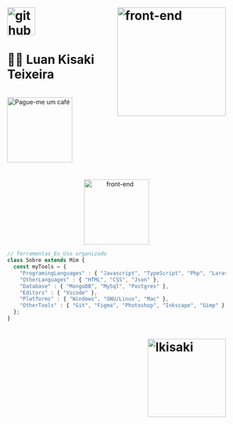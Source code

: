 <h1>
  <img
    align="right"
    height="250px"
    alt="front-end"
    src="https://media.giphy.com/media/v1.Y2lkPTc5MGI3NjExOTMyYTU4NjQ5NGQ0ZDM4YWM2YjcwY2YxYmZmYzZiODc4NTViYWFjNCZlcD12MV9pbnRlcm5hbF9naWZzX2dpZklkJmN0PWc/bz9PIxJMQtkO943XeS/giphy.gif"
  />
    <img alt="github" width="64px" src="https://user-images.githubusercontent.com/5713670/87202985-820dcb80-c2b6-11ea-9f56-7ec461c497c3.gif"/>
    <h1>
      👨‍💻 Luan Kisaki Teixeira 
    </h1>
    <br/>
    <a href="https://www.buymeacoffee.com/luankisaki" target="_blank"><img src="https://cdn.buymeacoffee.com/buttons/v2/default-yellow.png" alt="Pague-me um café" width="150" ></a>
    <h1></h1>
 </h1>
 
 <div align="center" >
     <img
        height="150px"
        alt="front-end"
        src="https://media.giphy.com/media/v1.Y2lkPTc5MGI3NjExMWJjNDM5NzljNWI4ZDc4Y2E5NjhhMDFjOGM5M2JjNTdlZTgxOWM1ZSZlcD12MV9pbnRlcm5hbF9naWZzX2dpZklkJmN0PWc/Y4ak9Ki2GZCbJxAnJD/giphy.gif"
     />
 </div>
 
 <div align="left">

 ```javascript
 // ferramentas_Eu_Uso organizado
 class Sobre extends Mim { 
   const myTools = {  
     "ProgramingLanguages" : { "Javascript", "TypeScript", "Php", "Laravel" },
     "OtherLanguages" : { "HTML", "CSS", "Json" },
     "Database" : { "MongoDB", "MySql", "Postgres" },
     "Editors" : { "Vscode" },
     "Platforms" : { "Windows", "GNU/Linux", "Mac" },
     "OtherTools" : { "Git", "Figma", "Photoshop", "Inkscape", "Gimp" }
   };
 }
 ```
 </div>

<h1>
  <!-- <img height="180px" alt="lkisaki" src="https://github-readme-stats.vercel.app/api?username=lkisaki&show_icons=true&theme=radical"/> -->
  <img align="right" height="180px" alt="lkisaki" src="https://github-readme-stats.vercel.app/api/top-langs/?username=luankisaki&layout=compact&theme=radical"/>
</h1>
 

